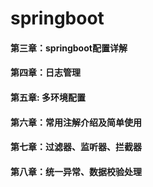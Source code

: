 # springboot
#### 第三章：springboot配置详解
#### 第四章：日志管理
#### 第五章: 多环境配置
#### 第六章：常用注解介绍及简单使用
#### 第七章：过滤器、监听器、拦截器
#### 第八章：统一异常、数据校验处理
